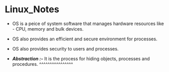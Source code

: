 # Linux_Notes

* OS is a peice of system software that manages hardware resources like - CPU, memory and bulk devices.

* OS also provides an efficient and secure environment for processes.

* OS also provides security to users and processes.

* ***Abstraction :-*** It is the process for hiding objects, processes and procedures.
    ^^^^^^^^^^^^^^^^
